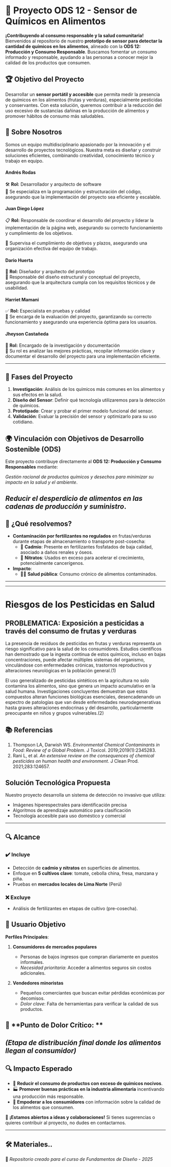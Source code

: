 # 🥦 Proyecto ODS 12 - Sensor de Químicos en Alimentos  

**¡Contribuyendo al consumo responsable y la salud comunitaria!**  
Bienvenidos al repositorio de nuestro **prototipo de sensor para detectar la cantidad de químicos en los alimentos**, alineado con la **ODS 12: Producción y Consumo Responsable**. Buscamos fomentar un consumo informado y responsable, ayudando a las personas a conocer mejor la calidad de los productos que consumen.  

## 🏆 Objetivo del Proyecto  
Desarrollar un **sensor portátil y accesible** que permita medir la presencia de químicos en los alimentos (frutas y verduras), especialmente pesticidas y conservantes. Con esta solución, queremos contribuir a la reducción del uso excesivo de sustancias dañinas en la producción de alimentos y promover hábitos de consumo más saludables.  

## 👥 Sobre Nosotros  

Somos un equipo multidisciplinario apasionado por la innovación y el desarrollo de proyectos tecnológicos. Nuestra meta es diseñar y construir soluciones eficientes, combinando creatividad, conocimiento técnico y trabajo en equipo.    

#### **Andrés Rodas**  
🛠 **Rol:** Desarrollador y arquitecto de software  
📌 Se especializa en la programación y estructuración del código, asegurando que la implementación del proyecto sea eficiente y escalable.  

#### **Juan Diego López**  
📋 **Rol:** Responsable de coordinar el desarrollo del proyecto y liderar la implementación de la página web, asegurando su correcto funcionamiento y cumplimiento de los objetivos.  

📌 Supervisa el cumplimiento de objetivos y plazos, asegurando una organización efectiva del equipo de trabajo.  

#### **Dario Huerta**  
🎨 **Rol:** Diseñador y arquitecto del prototipo  
📌 Responsable del diseño estructural y conceptual del proyecto, asegurando que la arquitectura cumpla con los requisitos técnicos y de usabilidad.  

#### **Harriet Mamani**  
✅ **Rol:** Especialista en pruebas y calidad  
📌 Se encarga de la evaluación del proyecto, garantizando su correcto funcionamiento y asegurando una experiencia óptima para los usuarios.  

#### **Jheyson Castañeda**  
📖 **Rol:** Encargado de la investigación y documentación  
📌 Su rol es analizar las mejores prácticas, recopilar información clave y documentar el desarrollo del proyecto para una implementación eficiente.  

---

## 📌 Fases del Proyecto  
1. **Investigación**: Análisis de los químicos más comunes en los alimentos y sus efectos en la salud.  
2. **Diseño del Sensor**: Definir qué tecnología utilizaremos para la detección de químicos.  
3. **Prototipado**: Crear y probar el primer modelo funcional del sensor.  
4. **Validación**: Evaluar la precisión del sensor y optimizarlo para su uso cotidiano.  

## 🌍 **Vinculación con Objetivos de Desarrollo Sostenible (ODS)**  
Este proyecto contribuye directamente al **ODS 12: Producción y Consumo Responsables** mediante:  

  *Gestión racional de productos químicos y desechos para minimizar su impacto en la salud y el ambiente*.  

  *Reducir el desperdicio de alimentos en las cadenas de producción y suministro*.
---

## 🚨  **¿Qué resolvemos?**  
- **Contaminación por fertilizantes no regulados** en frutas/verduras durante etapas de almacenamiento o transporte post-cosecha:  
  - 🧪 **Cadmio**: Presente en fertilizantes fosfatados de baja calidad, asociado a daños renales y óseos.  
  - 🌱 **Nitratos**: Usados en exceso para acelerar el crecimiento, potencialmente cancerígenos.  
- **Impacto**:  
  - 👩🌾 **Salud pública**: Consumo crónico de alimentos contaminados.  

---
---
# Riesgos de los Pesticidas en Salud

## PROBLEMATICA: Exposición a pesticidas a través del consumo de frutas y verduras
    
La presencia de residuos de pesticidas en frutas y verduras representa un riesgo significativo para la salud de los consumidores. Estudios científicos han demostrado que la ingesta continua de estos químicos, incluso en bajas concentraciones, puede afectar múltiples sistemas del organismo, vinculándose con enfermedades crónicas, trastornos reproductivos y alteraciones neurológicas en la población general.(1)


El uso generalizado de pesticidas sintéticos en la agricultura no solo contamina los alimentos, sino que genera un impacto acumulativo en la salud humana. Investigaciones concluyentes demuestran que estos compuestos alteran funciones biológicas esenciales, desencadenando un espectro de patologías que van desde enfermedades neurodegenerativas hasta graves alteraciones endocrinas y del desarrollo, particularmente preocupante en niños y grupos vulnerables.(2)

## 📚 Referencias
1. Thompson LA, Darwish WS. *Environmental Chemical Contaminants in Food: Review of a Global Problem*. J Toxicol. 2019;2019(1):2345283.  
2. Rani L, et al. *An extensive review on the consequences of chemical pesticides on human health and environment*. J Clean Prod. 2021;283:124657.

## Solución Tecnológica Propuesta

Nuestro proyecto desarrolla un sistema de detección no invasivo que utiliza:
- Imágenes hiperespectrales para identificación precisa
- Algoritmos de aprendizaje automático para clasificación
- Tecnología accesible para uso doméstico y comercial
---
## 🔍 Alcance  

### ✔️ **Incluye**  
- Detección de **cadmio y nitratos** en superficies de alimentos.  
- Enfoque en **5 cultivos clave**: tomate, cebolla china, fresa, manzana y piña.  
- Pruebas en **mercados locales de Lima Norte** (Perú)
### ❌ **Excluye**  
- Análisis de fertilizantes en etapas de cultivo (pre-cosecha).  
  

## 👥 **Usuario Objetivo**  
**Perfiles Principales**:  
1. **Consumidores de mercados populares**  
   - Personas de bajos ingresos que compran diariamente en puestos informales.  
   - *Necesidad prioritaria*: Acceder a alimentos seguros sin costos adicionales.  

2. **Vendedores minoristas**  
   - Pequeños comerciantes que buscan evitar pérdidas económicas por decomisos.  
   - *Dolor clave*: Falta de herramientas para verificar la calidad de sus productos.  

## 🚛 **Punto de Dolor Crítico: **  
*(Etapa de distribución final donde los alimentos llegan al consumidor)* 
---


## 🔍 Impacto Esperado  
- 🌱 **Reducir el consumo de productos con exceso de químicos nocivos**.  
- 🏭 **Promover buenas prácticas en la industria alimentaria** incentivando una producción más responsable.  
- 📢 **Empoderar a los consumidores** con información sobre la calidad de los alimentos que consumen.  

📢 **¡Estamos abiertos a ideas y colaboraciones!** Si tienes sugerencias o quieres contribuir al proyecto, no dudes en contactarnos.  


---
## 🛠️ Materiales..
🔗 *Repositorio creado para el curso de Fundamentos de Diseño - 2025*
